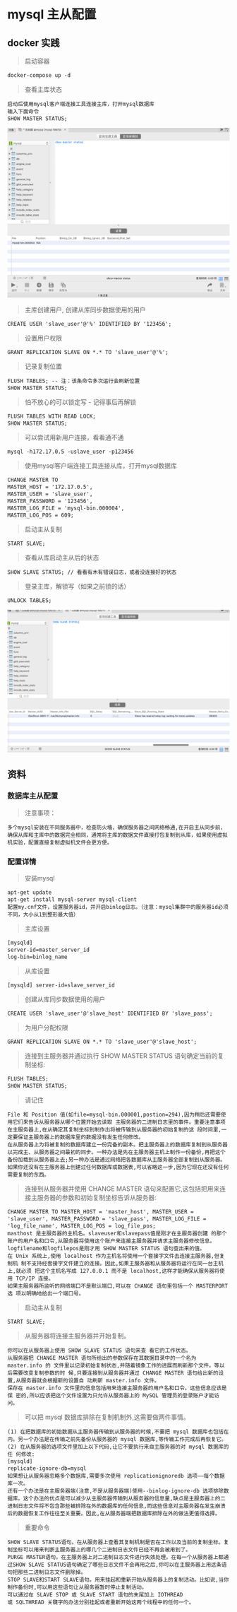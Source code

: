 # mysql 主从配置

## docker 实践

> 启动容器    
```
docker-compose up -d
```

> 查看主库状态
```
启动后使用mysql客户端连接工具连接主库，打开mysql数据库
输入下面命令
SHOW MASTER STATUS;
```
![Alt text](./img/showmaster.png) 

> 主库创建用户, 创建从库同步数据使用的用户
```
CREATE USER 'slave_user'@'%' IDENTIFIED BY '123456';
```

> 设置用户权限
```
GRANT REPLICATION SLAVE ON *.* TO 'slave_user'@'%';
```

> 记录复制位置
```
FLUSH TABLES; -- 注：该条命令多次运行会刷新位置
SHOW MASTER STATUS;
```

> 怕不放心的可以锁定写 - 记得事后再解锁
```
FLUSH TABLES WITH READ LOCK;
SHOW MASTER STATUS;
```

> 可以尝试用新用户连接，看看通不通
```
mysql -h172.17.0.5 -uslave_user -p123456
```

> 使用mysql客户端连接工具连接从库，打开mysql数据库
```
CHANGE MASTER TO 
MASTER_HOST = '172.17.0.5', 
MASTER_USER = 'slave_user', 
MASTER_PASSWORD = '123456', 
MASTER_LOG_FILE = 'mysql-bin.000004', 
MASTER_LOG_POS = 609; 
```

> 启动主从复制
```
START SLAVE;
```

> 查看从库启动主从后的状态
```
SHOW SLAVE STATUS; // 看看有木有错误日志，或者没连接好的状态
```

> 登录主库，解锁写（如果之前锁的话）
```
UNLOCK TABLES;
```
![Alt text](./img/ok.png) 


## 资料

### 数据库主从配置
> 注意事项： 
```
多个mysql安装在不同服务器中，检查防火墙，确保服务器之间网络畅通,在开启主从同步前，确保从库和主库中的数据完全相同，通常将主库的数据文件直接打包复制到从库，如果使用虚拟机实验，配置直接复制虚拟机文件会更方便。
```

### 配置详情
> 安装mysql
```
apt-get update
apt-get install mysql-server mysql-client
配置my.cnf文件，设置服务器id，并开启binlog日志。（注意：mysql集群中的服务器id必须不同，大小从1到整形最大值）
```

> 主库设置
```
[mysqld] 
server-id=master_server_id 
log-bin=binlog_name 
```

> 从库设置
```
[mysqld] server-id=slave_server_id
```

> 创建从库同步数据使用的用户
```
CREATE USER 'slave_user'@'slave_host' IDENTIFIED BY 'slave_pass';
```

> 为用户分配权限
```
GRANT REPLICATION SLAVE ON *.* TO 'slave_user'@'slave_host';
```

> 连接到主服务器并通过执行 SHOW MASTER STATUS 语句确定当前的复制坐标:
```
FLUSH TABLES;
SHOW MASTER STATUS;
```

> 请记住 
```
File 和 Position 值(如file=mysql-bin.000001,postion=294),因为稍后还需要使用它们来告诉从服务器从哪个位置开始去读取 主服务器的二进制日志里的事件。重要注意事项 在主服务器上,在从确定其复制坐标到制作出将被传输到从服务器的初始复制的这 段时间里,一定要保证主服务器上的数据库里的数据没有发生任何修改。
在从服务器上为将被复制的数据库建立一份完备的副本。把主服务器上的数据库复制到从服务器以完成主、从服务器之间最初的同步。一种办法是先在主服务器主机上制作一份备份,再把这个 备份加载到从服务器上去;另一种办法是通过网络把各数据库从主服务器全部复制到从服务器。如果你还没有在主服务器上创建过任何数据库或数据表,可以省略这一步,因为它现在还没有任何需要复制的东西。
```

> 连接到从服务器并使用 CHANGE MASTER 语句来配置它,这包括把用来连接主服务器的参数和初始复制坐标告诉从服务器:
```
CHANGE MASTER TO MASTER_HOST = 'master_host', MASTER_USER = 'slave_user', MASTER_PASSWORD = 'slave_pass', MASTER_LOG_FILE = 'log_file_name', MASTER_LOG_POS = log_file_pos; 
masthost 是主服务器的主机名。slaveuser和slavepass值是刚才在主服务器创建 的那个账户的用户名和口令,从服务器将使用这个账户来连接主服务器并请求主服务器修改信息。 logfilename和logfilepos是刚才用 SHOW MASTER STATUS 语句查出来的值。 
在 Unix 系统上,使用 localhost 作为主机名将使用一个套接字文件去连接主服务器,但复制机 制不支持经套接字文件建立的连接。因此,如果主服务器和从服务器将运行在同一台主机上,就必须 把这个主机名写成 127.0.0.1 而不是 localhost,这样才能确保从服务器将使用 TCP/IP 连接。 
如果主服务器所监听的网络端口不是默认端口,可以在 CHANGE 语句里包括一个 MASTERPORT 选 项以明确地给出一个端口号。
```

> 启动主从复制
```
START SLAVE;
```

> 从服务器将连接主服务器并开始复制。
```
你可以在从服务器上使用 SHOW SLAVE STATUS 语句来查 看它的工作状态。 
从服务器把 CHANGE MASTER 语句所给出的参数保存在其数据目录中的一个名为 master.info 的 文件里以记录初始复制状态,并随着镜象工作的进展而刷新那个文件。等以后需要改变复制参数的时 候,只要连接到从服务器并通过 CHANGE MASTER 语句给出新的设置,从服务器就会根据新的设置自 动刷新 master.info 文件。 
保存在 master.info 文件里的信息包括用来连接主服务器的用户名和口令。这些信息应该是保 密的,所以应该把这个文件设置为只允许从服务器上的 MySQL 管理员的登录账户才能访问。
```

> 可以把 mysql 数据库排除在复制机制外,这需要做两件事情。
```
(1) 在把数据库的初始数据从主服务器传输到从服务器的时候,不要把 mysql 数据库也包括在 内。另一个办法是在传输之前先备份从服务器的 mysql 数据库,等传输工作完成后再恢复它。 
(2) 在从服务器的选项文件里加上以下代码,让它不要执行来自主服务器的对 mysql 数据库的任 何修改: 
[mysqld]
replicate-ignore-db=mysql
如果想让从服务器忽略多个数据库,需要多次使用 replicationignoredb 选项——每个数据库一次。
还有一个办法是在主服务器端(注意,不是从服务器端)使用--binlog-ignore-db 选项排除数据库。这个办法的优点是可以减少从主服务器传输到从服务器的信息量,缺点是主服务器上的二进制日志文件将不包含那些被排除在外的数据库的任何信息,而这些信息对主服务器在发生崩溃后的数据恢复工作往往至关重要。因此,在从服务器端把数据库排除在外的做法更值得选择。
```

> 重要命令
```
SHOW SLAVE STATUS语句。在从服务器上查看其复制机制是否在工作以及当前的复制坐标。复制坐标可以用来判断主服务器上的哪几个二进制日志文件已经不再会被用到了。    
PURGE MASTER语句。在主服务器上对二进制日志文件进行失效处理。在每一个从服务器上都通过SHOW SLAVE STATUS语句确定了哪些日志文件不会再用之后,你可以在主服务器上用这条语句把那些二进制日志文件删除掉。 
STOP SLAVE和START SLAVE语句。用来挂起和重新开始从服务器上的复制活动。比如说,当你制作备份时,可以用这些语句让从服务器暂时停止复制活动。
可以通过在 SLAVE STOP 或 SLAVE START 语句的末尾加上 IOTHREAD
或 SQLTHREAD 关键字的办法分别挂起或者重新开始这两个线程中的任何一个。
```

